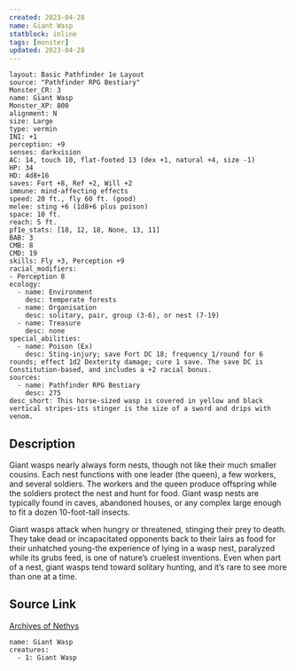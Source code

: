 ```yaml
---
created: 2023-04-28
name: Giant Wasp
statblock: inline
tags: [monster]
updated: 2023-04-28
---
```

```statblock
layout: Basic Pathfinder 1e Layout
source: "Pathfinder RPG Bestiary"
Monster_CR: 3
name: Giant Wasp
Monster_XP: 800
alignment: N
size: Large
type: vermin
INI: +1
perception: +9
senses: darkvision
AC: 14, touch 10, flat-footed 13 (dex +1, natural +4, size -1)
HP: 34
HD: 4d8+16
saves: Fort +8, Ref +2, Will +2
immune: mind-affecting effects
speed: 20 ft., fly 60 ft. (good)
melee: sting +6 (1d8+6 plus poison)
space: 10 ft.
reach: 5 ft.
pf1e_stats: [18, 12, 18, None, 13, 11]
BAB: 3
CMB: 8
CMD: 19
skills: Fly +3, Perception +9
racial_modifiers:
- Perception 8
ecology:
  - name: Environment
    desc: temperate forests
  - name: Organisation
    desc: solitary, pair, group (3-6), or nest (7-19)
  - name: Treasure
    desc: none
special_abilities:
  - name: Poison (Ex)
    desc: Sting-injury; save Fort DC 18; frequency 1/round for 6 rounds; effect 1d2 Dexterity damage; cure 1 save. The save DC is Constitution-based, and includes a +2 racial bonus.
sources:
  - name: Pathfinder RPG Bestiary
    desc: 275
desc_short: This horse-sized wasp is covered in yellow and black vertical stripes-its stinger is the size of a sword and drips with venom.
```
## Description
Giant wasps nearly always form nests, though not like their much smaller cousins. Each nest functions with one leader (the queen), a few workers, and several soldiers. The workers and the queen produce offspring while the soldiers protect the nest and hunt for food. Giant wasp nests are typically found in caves, abandoned houses, or any complex large enough to fit a dozen 10-foot-tall insects.

Giant wasps attack when hungry or threatened, stinging their prey to death. They take dead or incapacitated opponents back to their lairs as food for their unhatched young-the experience of lying in a wasp nest, paralyzed while its grubs feed, is one of nature’s cruelest inventions. Even when part of a nest, giant wasps tend toward solitary hunting, and it’s rare to see more than one at a time.
## Source Link
[Archives of Nethys](https://aonprd.com/MonsterDisplay.aspx?ItemName=Giant%20Wasp)
```encounter-table
name: Giant Wasp
creatures:
  - 1: Giant Wasp
```
